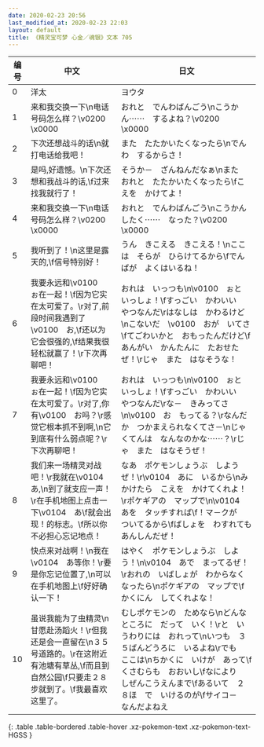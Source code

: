 ```yaml
---
date: 2020-02-23 20:56
last_modified_at: 2020-02-23 22:03
layout: default
title: 《精灵宝可梦 心金／魂银》文本 705
---
```

| 编号 | 中文 | 日文 |
| ---- | ---- | ---- |
| 0 | 洋太 | ヨウタ |
| 1 | 来和我交换一下\n电话号码怎么样？\v0200　\x0000 | おれと　でんわばんごう\nこうかん⋯⋯　するよね？\v0200　\x0000 |
| 2 | 下次还想战斗的话\n就打电话给我吧！ | また　たたかいたくなったら\nでんわ　するからさ！ |
| 3 | 是吗,好遗憾。\n下次还想和我战斗的话,\f过来找我就行了！ | そうか－　ざんねんだなぁ\nまた　おれと　たたかいたくなったら\fこえを　かけてよ！ |
| 4 | 来和我交换一下\n电话号码怎么样？\v0200　\x0000 | おれと　でんわばんごう\nこうかんしたく⋯⋯　なった？\v0200　\x0000 |
| 5 | 我听到了！\n这里是露天的,\f信号特别好！ | うん　きこえる　きこえる！\nここは　そらが　ひらけてるから\fでんぱが　よくはいるね！ |
| 6 | 我要永远和\v0100　ぉ在一起！\f因为它实在太可爱了。\r对了,前段时间我遇到了\v0100　お,\f还以为它会很强的,\f结果我很轻松就赢了！\r下次再聊吧！ | おれは　いっつも\n\v0100　ぉと　いっしょ！\fすっごい　かわいい　やつなんだ\rはなしは　かわるけど\nこないだ　\v0100　おが　いてさ\fてごわいかと　おもったんだけど\fあんがい　かんたんに　たおせたぜ！\rじゃ　また　はなそうな！ |
| 7 | 我要永远和\v0100　ぉ在一起！\f因为它实在太可爱了。\r对了,你有\v0100　お吗？\r感觉它根本抓不到啊,\n它到底有什么弱点呢？\r下次再聊吧！ | おれは　いっつも\n\v0100　ぉと　いっしょ！\fすっごい　かわいい　やつなんだ\rな－　きみってさ\n\v0100　お　もってる？\rなんだか　つかまえられなくてさ－\nじゃくてんは　なんなのかな⋯⋯？\rじゃ　また　はなそうぜ！ |
| 8 | 我们来一场精灵对战吧！\r我就在\v0104　あ,\n到了就支应一声！\r在手机地图上点击一下\v0104　あ\f就会出现！的标志。\f所以你不必担心忘记地点！ | なあ　ポケモンしょうぶ　しようぜ！\r\v0104　あに　いるから\nみかけたら　こえを　かけてくれよ！\rポケギアの　マップで\n\v0104　あを　タッチすれば\f！マ－クが　ついてるから\fばしょを　わすれても　あんしんだぜ！ |
| 9 | 快点来对战啊！\n我在\v0104　あ等你！\r要是你忘记位置了,\n可以在手机地图上\f好好确认一下！ | はやく　ポケモンしょうぶ　しよう！\n\v0104　あで　まってるぜ！\rおれの　いばしょが　わからなくなったら\nポケギアの　マップで\fかくにん　してくれよな！ |
| 10 | 虽说我能为了虫精灵\n甘愿赴汤蹈火！\r但我还是会一直留在\n３５号道路的。\r在这附近有池塘有草丛,\f而且到自然公园\f只要走２８步就到了。\f我最喜欢这里了。 | むしポケモンの　ためなら\nどんな　ところに　だって　いく！\rと　いうわりには　おれって\nいつも　３５ばんどうろに　いるよね\rでも　ここは\nちかくに　いけが　あって\fくさむらも　おおいし\fなにより　しぜんこうえんまで\fあるいて　２８ほ　で　いけるのが\fサイコ－　なんだよねえ |
{: .table .table-bordered .table-hover .xz-pokemon-text .xz-pokemon-text-HGSS }
